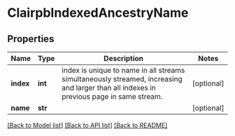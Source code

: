 # ClairpbIndexedAncestryName

## Properties
Name | Type | Description | Notes
------------ | ------------- | ------------- | -------------
**index** | **int** | index is unique to name in all streams simultaneously streamed, increasing and larger than all indexes in previous page in same stream. | [optional] 
**name** | **str** |  | [optional] 

[[Back to Model list]](../README.md#documentation-for-models) [[Back to API list]](../README.md#documentation-for-api-endpoints) [[Back to README]](../README.md)


